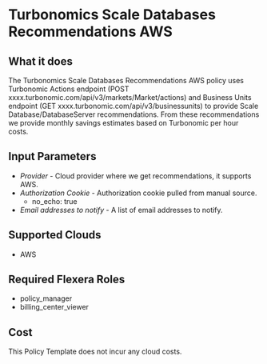 # Turbonomics Scale Databases Recommendations AWS

## What it does

The Turbonomics Scale Databases Recommendations AWS policy uses Turbonomic Actions endpoint (POST xxxx.turbonomic.com/api/v3/markets/Market/actions) and Business Units endpoint (GET xxxx.turbonomic.com/api/v3/businessunits) to provide Scale Database/DatabaseServer recommendations. From these recommendations we provide monthly savings estimates based on Turbonomic per hour costs.

## Input Parameters

- *Provider* - Cloud provider where we get recommendations, it supports AWS.
- *Authorization Cookie* - Authorization cookie pulled from manual source.
  - no_echo: true
- *Email addresses to notify* - A list of email addresses to notify.

## Supported Clouds

- AWS

## Required Flexera Roles

- policy_manager
- billing_center_viewer

## Cost

This Policy Template does not incur any cloud costs.
